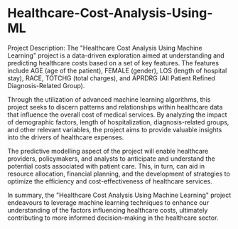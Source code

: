 # Healthcare-Cost-Analysis-Using-ML


Project Description:
The "Healthcare Cost Analysis Using Machine Learning" project is a data-driven exploration aimed at understanding and predicting healthcare costs based on a set of key features. The features include AGE (age of the patient), FEMALE (gender), LOS (length of hospital stay), RACE, TOTCHG (total charges), and APRDRG (All Patient Refined Diagnosis-Related Group).

Through the utilization of advanced machine learning algorithms, this project seeks to discern patterns and relationships within healthcare data that influence the overall cost of medical services. By analyzing the impact of demographic factors, length of hospitalization, diagnosis-related groups, and other relevant variables, the project aims to provide valuable insights into the drivers of healthcare expenses.

The predictive modelling aspect of the project will enable healthcare providers, policymakers, and analysts to anticipate and understand the potential costs associated with patient care. This, in turn, can aid in resource allocation, financial planning, and the development of strategies to optimize the efficiency and cost-effectiveness of healthcare services.

In summary, the "Healthcare Cost Analysis Using Machine Learning" project endeavours to leverage machine learning techniques to enhance our understanding of the factors influencing healthcare costs, ultimately contributing to more informed decision-making in the healthcare sector.
